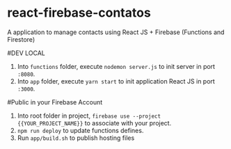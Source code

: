 # react-firebase-contatos
A application to manage contacts using React JS + Firebase (Functions and Firestore)

#DEV LOCAL

1. Into `functions` folder, execute `nodemon server.js` to init server in port `:8080`.
2. Into `app` folder, execute `yarn start` to init application React JS in port `:3000`.

#Public in your Firebase Account

1. Into root folder in project, `firebase use --project {{YOUR_PROJECT_NAME}}` to associate with your project.
2. `npm run deploy` to update functions defines.
3. Run `app/build.sh` to publish hosting files
